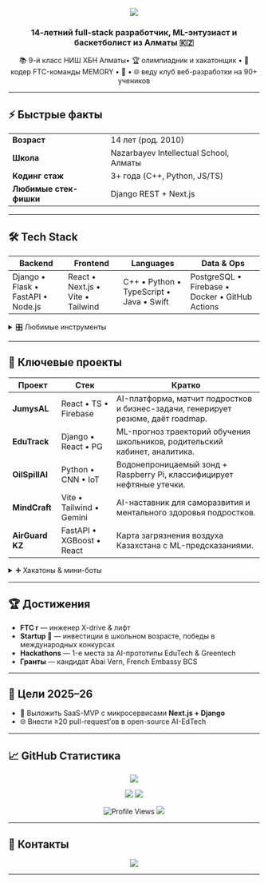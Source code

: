 <!-- HEADER -->
<p align="center">
  <img src="https://capsule-render.vercel.app/api?type=waving&height=180&color=0:0056C7,100:0070F3&text=Привет,%20я%20Даниял!&fontColor=FFFFFF&fontSize=42&fontAlignY=35&animation=twinkling"/>
</p>

<h3 align="center">14-летний full-stack разработчик, ML-энтузиаст и баскетболист из Алматы 🇰🇿</h3>

<p align="center">
  📚 9-й класс НИШ ХБН Алматы• 🏆 олимпиадник и хакатонщик • 🤖 кодер FTC-команды MEMORY • 🏀 • 🌐 веду клуб веб-разработки на 90+ учеников
</p>

---

## ⚡ Быстрые факты

| | |
|---|---|
| **Возраст** | 14 лет (род. 2010) |
| **Школа** | Nazarbayev Intellectual School, Алматы |
| **Кодинг стаж** | 3+ года (C++, Python, JS/TS) |
| **Любимые стек-фишки** | Django REST + Next.js |


---

## 🛠️ Tech Stack

| Backend | Frontend | Languages | Data & Ops |
|---------|----------|-----------|------------|
| Django • Flask • FastAPI • Node.js | React • Next.js • Vite • Tailwind | C++ • Python • TypeScript • Java • Swift | PostgreSQL • Firebase • Docker • GitHub Actions |

<details>
  <summary>🎛 Любимые инструменты</summary>
  <br/>
  Raspberry Pi • Gemini API • Framer Motion • Firestore Security Rules • Git CLI
</details>

---

## 🚀 Ключевые проекты

| Проект | Стек | Кратко |
|--------|------|--------|
| **JumysAL** | React • TS • Firebase | AI-платформа, матчит подростков и бизнес-задачи, генерирует резюме, даёт roadmap. |
| **EduTrack** | Django • React • PG | ML-прогноз траекторий обучения школьников, родительский кабинет, аналитика. |
| **OilSpillAI** | Python • CNN • IoT | Водонепроницаемый зонд + Raspberry Pi, классифицирует нефтяные утечки. |
| **MindCraft** | Vite • Tailwind • Gemini | AI-наставник для саморазвития и ментального здоровья подростков. |
| **AirGuard KZ** | FastAPI • XGBoost • React | Карта загрязнения воздуха Казахстана с ML-предсказаниями. |

<details>
  <summary>➕ Хакатоны & мини-боты</summary>

| | |
|---|---|
| Диабет-бот (Telegram) — трекинг питания, активности, метрик | AI Coach Bot — персональные баскетбольные тренировки |
| Nistego — платформа целей и аналитики для НИШ | Rumsall — генератор резюме (HTML → PDF + редактируемый онлайн) |

</details>

---

## 🏆 Достижения

- **FTC r** — инженер X-drive & лифт  
- **Startup 🏅** — инвестиции в школьном возрасте, победы в международных конкурсах  
- **Hackathons** — 1-е места за AI-прототипы EduTech & Greentech  
- **Гранты** — кандидат Abai Vern, French Embassy BCS  

---

## 🎯 Цели 2025–26

- 🚢 Выложить SaaS-MVP с микросервисами **Next.js + Django**  
- 🌐 Внести ≥20 pull-request’ов в open-source AI-EdTech  



---

## 📈 GitHub Статистика

<p align="center">
  <img src="https://github-readme-streak-stats.herokuapp.com?user=Danchouvzv&theme=tokyonight&hide_border=true"/>
</p>
<p align="center">
  <img src="https://github-readme-stats.vercel.app/api?username=Danchouvzv&show_icons=true&theme=tokyonight&hide_border=true&count_private=true"/>
  <img src="https://github-readme-stats.vercel.app/api/top-langs/?username=Danchouvzv&layout=compact&theme=tokyonight&hide_border=true"/>
</p>

<p align="center">
  <img src="https://komarev.com/ghpvc/?username=Danchouvzv&style=flat-square&color=blue" alt="Profile Views"/>
  <img src="https://img.shields.io/badge/Made%20with-%E2%9D%A4%EF%B8%8F%20and%20Coffee-0070F3?style=flat-square"/>
</p>


---

## 🤝 Контакты

<p align="center">
  <a href="mailto:talatovdaniyal@gmail.com"><img src="https://img.shields.io/badge/Email-D14836?style=for-the-badge&logo=gmail&logoColor=white"/></a>
</p>

---


